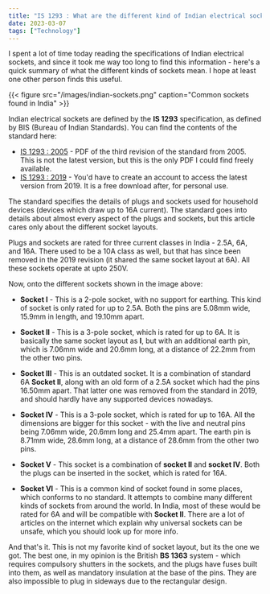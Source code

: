 ```yaml
---
title: "IS 1293 : What are the different kind of Indian electrical sockets?"
date: 2023-03-07
tags: ["Technology"]
---
```


I spent a lot of time today reading the specifications of Indian electrical sockets, and since it took me way too long to find this information - here's a quick summary of what the different kinds of sockets mean. I hope at least one other person finds this useful.

<!--more-->

{{< figure src="/images/indian-sockets.png" caption="Common sockets found in India" >}}

Indian electrical sockets are defined by the **IS 1293** specification, as defined by BIS (Bureau of Indian Standards). You can find the contents of the standard here:
- [IS 1293 : 2005][2005] - PDF of the third revision of the standard from 2005. This is not the latest version, but this is the only PDF I could find freely available.
- [IS 1293 : 2019][2019] - You'd have to create an account to access the latest version from 2019. It is a free download after, for personal use.

The standard specifies the details of plugs and sockets used for household devices (devices which draw up to 16A current). The standard goes into details about almost every aspect of the plugs and sockets, but this article cares only about the different socket layouts.

Plugs and sockets are rated for three current classes in India - 2.5A, 6A, and 16A. There used to be a 10A class as well, but that has since been removed in the 2019 revision (it shared the same socket layout at 6A). All these sockets operate at upto 250V.

Now, onto the different sockets shown in the image above:

- **Socket I** - This is a 2-pole socket, with no support for earthing. This kind of socket is only rated for up to 2.5A. Both the pins are 5.08mm wide, 15.9mm in length, and 19.10mm apart.

- **Socket II** - This is a 3-pole socket, which is rated for up to 6A. It is basically the same socket layout as **I**, but with an additional earth pin, which is 7.06mm wide and 20.6mm long, at a distance of 22.2mm from the other two pins.

- **Socket III** - This is an outdated socket. It is a combination of standard 6A **Socket II**, along with an old form of a 2.5A socket which had the pins 16.50mm apart. That latter one was removed from the standard in 2019, and should hardly have any supported devices nowadays.

- **Socket IV** - This is a 3-pole socket, which is rated for up to 16A. All the dimensions are bigger for this socket - with the live and neutral pins being 7.06mm wide, 20.6mm long and 25.4mm apart. The earth pin is 8.71mm wide, 28.6mm long, at a distance of 28.6mm from the other two pins.

- **Socket V** - This socket is a combination of **socket II** and **socket IV**. Both the plugs can be inserted in the socket, which is rated for 16A.

- **Socket VI** - This is a common kind of socket found in some places, which conforms to no standard. It attempts to combine many different kinds of sockets from around the world. In India, most of these would be rated for 6A and will be compatible with **Socket II**. There are a lot of articles on the internet which explain why universal sockets can be unsafe, which you should look up for more info.

And that's it. This is not my favorite kind of socket layout, but its the one we got. The best one, in my opinion is the British **BS 1363** system - which requires compulsory shutters in the sockets, and the plugs have fuses built into them, as well as mandatory insulation at the base of the pins. They are also impossible to plug in sideways due to the rectangular design.

[2005]: https://archive.org/details/gov.in.is.1293.2005/page/n3/mode/2up
[2019]: https://standardsbis.bsbedge.com/BIS_SearchStandard.aspx?Standard_Number=IS%201293&id=4577